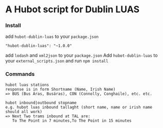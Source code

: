 # A Hubot script for Dublin LUAS

### Install
add `hubot-dublin-luas` to your `package.json`
```
"hubot-dublin-luas": "~1.0.0"
```
add `lodash` and `xml2json` to your `package.json`
Add `hubot-dublin-luas` to your `external_scripts.json` and run `npm install`

### Commands

```
hubot luas stations
response is in form Shortname (Name, Irish Name) 
=> BUS (Bus Áras, Busáras), CON (Connolly, Conghaile), etc. etc. 
```

```
hubot inbound|outbound stopname
e.g. hubot luas inbound tallaght (short name, name or irish name should all work)
=> Next Two trams inbound at TAL are: 
   To The Point in 7 minutes,To The Point in 15 minutes
```
